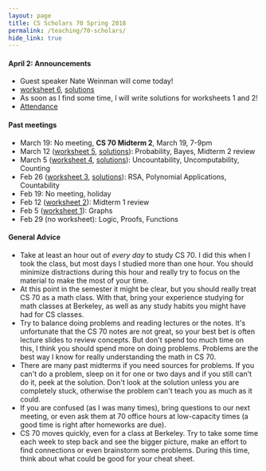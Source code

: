 ```yaml
---
layout: page
title: CS Scholars 70 Spring 2018
permalink: /teaching/70-scholars/
hide_link: true
---
```


#### April 2: Announcements

- Guest speaker Nate Weinman will come today!
- [worksheet 6](ws6.pdf), [solutions](https://www.youtube.com/watch?v=oHg5SJYRHA0)
- As soon as I find some time, I will write solutions for worksheets 1 and 2!
- [Attendance](https://goo.gl/forms/Ls2zJdqSKTRJKG1Q2)


#### Past meetings

- March 19: No meeting, **CS 70 Midterm 2**, March 19, 7-9pm
- March 12 ([worksheet 5](ws5.pdf), [solutions](ws5-sol.pdf)): Probability, Bayes, Midterm 2 review
- March 5 ([worksheet 4](ws4.pdf), [solutions](ws4-sol.pdf)): Uncountability, Uncomputability, Counting
- Feb 26 ([worksheet 3](ws3.pdf), [solutions](ws3-sol.pdf)): RSA, Polynomial Applications, Countability
- Feb 19: No meeting, holiday
- Feb 12 ([worksheet 2](ws2.pdf)): Midterm 1 review
- Feb 5 ([worksheet 1](ws1.pdf)): Graphs
- Feb 29 (no worksheet): Logic, Proofs, Functions

#### General Advice
- Take at least an hour out of _every day_ to study CS 70. I did this when I took the class, but most days I studied more than one hour. You should minimize distractions during this hour and really try to focus on the material to make the most of your time.
- At this point in the semester it might be clear, but you should really treat CS 70 as a math class. With that, bring your experience studying for math classes
at Berkeley, as well as any study habits you might have had for CS classes.
- Try to balance doing problems and reading lectures or the notes. It's unfortunate that the CS 70 notes are not great, so your best bet is often lecture slides
to review concepts. But don't spend too much time on this, I think you should spend more on doing problems. Problems are the best way I know for really understanding the math in CS 70.
- There are many past midterms if you need sources for problems. If you can't do a problem, sleep on it for one or two days and if you still can't do it, peek at the solution. Don't look at the solution unless you are completely stuck, otherwise the problem can't teach you as much as it could.
- If you are confused (as I was many times), bring questions to our next meeting, or even ask them at 70 office hours at low-capacity times (a good time is right after homeworks are due).
- CS 70 moves quickly, even for a class at Berkeley. Try to take some time each week to step back and see the
bigger picture, make an effort to find connections or even brainstorm some problems. During this time, think about what could be good for your cheat sheet.

